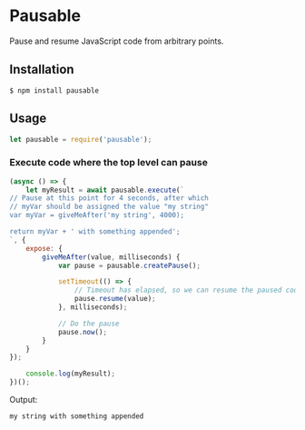 # Pausable

Pause and resume JavaScript code from arbitrary points.

## Installation

```shell script
$ npm install pausable
```

## Usage

```javascript
let pausable = require('pausable');
```

### Execute code where the top level can pause

```javascript
(async () => {
    let myResult = await pausable.execute(`
// Pause at this point for 4 seconds, after which
// myVar should be assigned the value "my string"
var myVar = giveMeAfter('my string', 4000);

return myVar + ' with something appended';
`, {
    expose: {
        giveMeAfter(value, milliseconds) {
            var pause = pausable.createPause();

            setTimeout(() => {
                // Timeout has elapsed, so we can resume the paused code
                pause.resume(value);
            }, milliseconds);

            // Do the pause
            pause.now();
        }
    }
});

    console.log(myResult);
})();
```

Output:
```
my string with something appended
```
